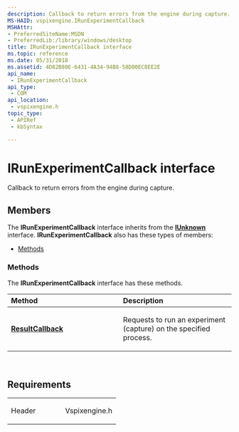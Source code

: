 ```yaml
---
description: Callback to return errors from the engine during capture.
MS-HAID: vspixengine.IRunExperimentCallback
MSHAttr:
- PreferredSiteName:MSDN
- PreferredLib:/library/windows/desktop
title: IRunExperimentCallback interface
ms.topic: reference
ms.date: 05/31/2018
ms.assetid: 4D82B80E-6431-4A34-94B8-58D00EC8EE2E
api_name: 
 - IRunExperimentCallback
api_type: 
 - COM
api_location: 
 - vspixengine.h
topic_type: 
 - APIRef
 - kbSyntax

---
```


# <span id="vspixengine.irunexperimentcallback"></span>IRunExperimentCallback interface

Callback to return errors from the engine during capture.

## Members

The **IRunExperimentCallback** interface inherits from the [**IUnknown**](/windows/desktop/api/unknwn/nn-unknwn-iunknown) interface. **IRunExperimentCallback** also has these types of members:

-   [Methods](#methods)

### <span id="methods"></span>Methods

The **IRunExperimentCallback** interface has these methods.

<table><colgroup><col style="width: 50%" /><col style="width: 50%" /></colgroup><thead><tr class="header"><th style="text-align: left;">Method</th><th style="text-align: left;">Description</th></tr></thead><tbody><tr class="odd"><td style="text-align: left;"><a href="/windows/desktop/direct3dtools/irunexperimentcallback-resultcallback-dword"><strong>ResultCallback</strong></a></td><td style="text-align: left;"><p>Requests to run an experiment (capture) on the specified process.</p></td></tr></tbody></table>

 

## Requirements

<table><colgroup><col style="width: 50%" /><col style="width: 50%" /></colgroup><tbody><tr class="odd"><td><p>Header</p></td><td>Vspixengine.h</td></tr></tbody></table>

 

 
